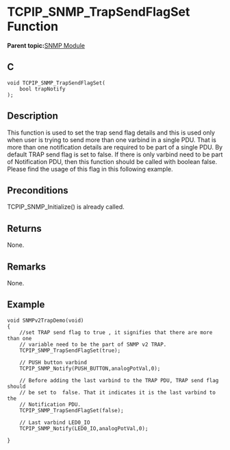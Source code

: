 # TCPIP\_SNMP\_TrapSendFlagSet Function

**Parent topic:**[SNMP Module](GUID-7764E81C-8FC9-4B3E-8830-255BDE678AA0.md)

## C

```
void TCPIP_SNMP_TrapSendFlagSet(
    bool trapNotify
);
```

## Description

This function is used to set the trap send flag details and this is used only when user is trying to send more than one varbind in a single PDU. That is more than one notification details are required to be part of a single PDU. By default TRAP send flag is set to false. If there is only varbind need to be part of Notification PDU, then this function should be called with boolean false. Please find the usage of this flag in this following example.

## Preconditions

TCPIP\_SNMP\_Initialize\(\) is already called.

## Returns

None.

## Remarks

None.

## Example

```
void SNMPv2TrapDemo(void)
{
    //set TRAP send flag to true , it signifies that there are more than one
    // variable need to be the part of SNMP v2 TRAP.
    TCPIP_SNMP_TrapSendFlagSet(true);
    
    // PUSH button varbind 
    TCPIP_SNMP_Notify(PUSH_BUTTON,analogPotVal,0);
    
    // Before adding the last varbind to the TRAP PDU, TRAP send flag should 
    // be set to  false. That it indicates it is the last varbind to the 
    // Notification PDU.
    TCPIP_SNMP_TrapSendFlagSet(false);
    
    // Last varbind LED0_IO 
    TCPIP_SNMP_Notify(LED0_IO,analogPotVal,0);      
    
}
```

